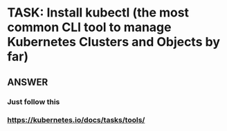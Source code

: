 

# TASK: Install kubectl (the most common CLI tool to manage Kubernetes Clusters and Objects by far)

## ANSWER

### Just follow this

###  https://kubernetes.io/docs/tasks/tools/
